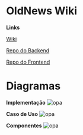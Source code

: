# OldNews Wiki

**Links**

[Wiki](https://wiki-oldnews.vercel.app)

[Repo do Backend](https://github.com/lpjahjah/oldnews-backend)

[Repo do Frontend](https://github.com/guilherme-fittipaldi/oldnews)


# Diagramas
**Implementação**
![opa](https://i.ibb.co/YbRSj8N/Diagrama-de-Implanta-o-Old-News-1.png)

**Caso de Uso**
![opa](https://i.ibb.co/bmSR43M/Whats-App-Image-2023-05-28-at-22-53-56.jpg)

**Componentes**
![opa](https://i.ibb.co/L9wJ3Wn/Whats-App-Image-2023-05-28-at-23-20-44.jpg)


